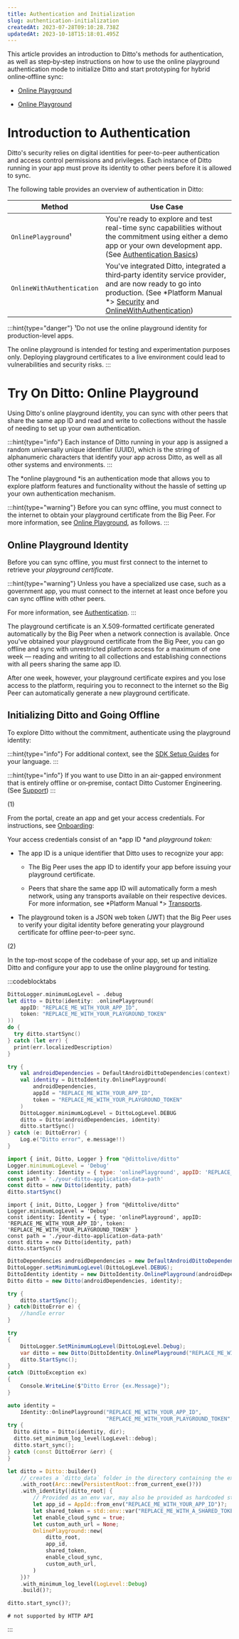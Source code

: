 ```yaml
---
title: Authentication and Initialization
slug: authentication-initialization
createdAt: 2023-07-28T09:10:28.738Z
updatedAt: 2023-10-18T15:18:01.495Z
---
```


This article provides an introduction to Ditto's methods for authentication, as well as step‑by‑step instructions on how to use the online playground authentication mode to initialize Ditto and start prototyping for hybrid online‑offline sync:

*   [Online Playground](docId\:Pc5gf25-wFo_AtgbSu1IL)

*   [Online Playground](docId\:Pc5gf25-wFo_AtgbSu1IL)

# Introduction to Authentication

Ditto's security relies on digital identities for peer-to-peer authentication and access control permissions and privileges. Each instance of Ditto running in your app must prove its identity to other peers before it is allowed to sync.

The following table provides an overview of authentication in Ditto:

| **Method**                 | **Use Case**                                                                                                                                                                                                                                          |
| -------------------------- | ----------------------------------------------------------------------------------------------------------------------------------------------------------------------------------------------------------------------------------------------------- |
| `OnlinePlayground`¹        | You're ready to explore and test real-time sync capabilities without the commitment using either a demo app or your own development app. (See [Authentication Basics](docId\:Pc5gf25-wFo_AtgbSu1IL))&#x20;                                            |
| `OnlineWithAuthentication` | You've integrated Ditto, integrated a third‑party identity service provider, and are now ready to go into production. (See *Platform Manual *> [Security](docId\:FMvLsHF2jFSAst53atXe4) and [OnlineWithAuthentication](docId\:bV0-8otghNphdxCaX3RGF)) |

:::hint{type="danger"}
¹Do not use the online playground identity for production-level apps.

The online playground is intended for testing and experimentation purposes only. Deploying playground certificates to a live environment could lead to vulnerabilities and security risks.
:::

# Try On Ditto: Online Playground

Using Ditto's online playground identity, you can sync with other peers that share the same app ID and read and write to collections without the hassle of needing to set up your own authentication.

:::hint{type="info"}
Each instance of Ditto running in your app is assigned a random universally unique identifier (UUID), which is the string of alphanumeric characters that identify your app across Ditto, as well as all other systems and environments.
:::

The *online playground *is an authentication mode that allows you to explore platform features and functionality without the hassle of setting up your own authentication mechanism.&#x20;

:::hint{type="warning"}
Before you can sync offline, you must connect to the internet to obtain your playground certificate from the Big Peer. For more information, see [Online Playground](docId\:Pc5gf25-wFo_AtgbSu1IL), as follows.
:::

## Online Playground Identity

Before you can sync offline, you must first connect to the internet to retrieve your *playground certificate*.&#x20;

:::hint{type="warning"}
Unless you have a specialized use case, such as a government app, you must connect to the internet at least once before you can sync offline with other peers.&#x20;

For more information, see [Authentication](docId\:uXb99XEIji2YAD14VTL0I).
:::

The playground certificate is an X.509-formatted certificate generated automatically by the Big Peer when a network connection is available. Once you've obtained your playground certificate from the Big Peer, you can go offline and sync with unrestricted platform access for a maximum of one week — reading and writing to all collections and establishing connections with all peers sharing the same app ID.&#x20;

After one week, however, your playground certificate expires and you lose access to the platform, requiring you to reconnect to the internet so the Big Peer can automatically generate a new playground certificate.

## Initializing Ditto and Going Offline

To explore Ditto without the commitment, authenticate using the playground identity:

:::hint{type="info"}
For additional context, see the [SDK Setup Guides](docId\:Cv1W3s78ql3FV94bNGXW3) for your language.
:::

:::hint{type="info"}
If you want to use Ditto in an air-gapped environment that is entirely offline or on‑premise, contact Ditto Customer Engineering. (See [Support](docId\:FOeFQUY-SOYHG658S-n2R))
:::

(1)

From the portal, create an app and get your access credentials. For instructions, see [Onboarding](docId\:UUFFlh8kUJSsgS5Pc6mTO):

Your access credentials consist of an *app ID *and *playground token:*

*   The app ID is a unique identifier that Ditto uses to recognize your app:

    *   The Big Peer uses the app ID to identify your app before issuing your playground certificate.


    *   Peers that share the same app ID will automatically form a mesh network, using any transports available on their respective devices. For more information, see *Platform Manual *> [Transports](docId:7gxlmUctX4VhM53KYKwyP).


*   The playground token is a JSON web token (JWT) that the Big Peer uses to verify your digital identity before generating your playground certificate for offline peer-to-peer sync.

(2)

In the top-most scope of the codebase of your app, set up and initialize Ditto and configure your app to use the online playground for testing.

:::codeblocktabs
```swift
DittoLogger.minimumLogLevel = .debug
let ditto = Ditto(identity: .onlinePlayground(
    appID: "REPLACE_ME_WITH_YOUR_APP_ID",
    token: "REPLACE_ME_WITH_YOUR_PLAYGROUND_TOKEN"
))
do {
  try ditto.startSync()
} catch (let err) {
  print(err.localizedDescription)
}
```

```kotlin
try {
    val androidDependencies = DefaultAndroidDittoDependencies(context)
    val identity = DittoIdentity.OnlinePlayground(
        androidDependencies,
        appId = "REPLACE_ME_WITH_YOUR_APP_ID",
        token = "REPLACE_ME_WITH_YOUR_PLAYGROUND_TOKEN"
    )
    DittoLogger.minimumLogLevel = DittoLogLevel.DEBUG
    ditto = Ditto(androidDependencies, identity)
    ditto.startSync()
} catch (e: DittoError) {
    Log.e("Ditto error", e.message!!)
}
```

```javascript
import { init, Ditto, Logger } from "@dittolive/ditto"
Logger.minimumLogLevel = 'Debug'
const identity: Identity = { type: 'onlinePlayground', appID: 'REPLACE_ME_WITH_YOUR_APP_ID', token: 'REPLACE_ME_WITH_YOUR_PLAYGROUND_TOKEN' }
const path = './your-ditto-application-data-path'
const ditto = new Ditto(identity, path)
ditto.startSync()
```

```nodejs
import { init, Ditto, Logger } from "@dittolive/ditto"
Logger.minimumLogLevel = 'Debug'
const identity: Identity = { type: 'onlinePlayground', appID: 'REPLACE_ME_WITH_YOUR_APP_ID', token: 'REPLACE_ME_WITH_YOUR_PLAYGROUND_TOKEN' }
const path = './your-ditto-application-data-path'
const ditto = new Ditto(identity, path)
ditto.startSync()
```

```java
DittoDependencies androidDependencies = new DefaultAndroidDittoDependencies(this.context);
DittoLogger.setMinimumLogLevel(DittoLogLevel.DEBUG);
DittoIdentity identity = new DittoIdentity.OnlinePlayground(androidDependencies, "REPLACE_ME_WITH_YOUR_APP_ID", "YOUR_PLAYGROUND_TOKEN_HERE");
Ditto ditto = new Ditto(androidDependencies, identity);

try {
    ditto.startSync();
} catch(DittoError e) {
    //handle error
}
```

```csharp
try
{
    DittoLogger.SetMinimumLogLevel(DittoLogLevel.Debug);
    var ditto = new Ditto(DittoIdentity.OnlinePlayground("REPLACE_ME_WITH_YOUR_APP_ID", "REPLACE_ME_WITH_YOUR_PLAYGROUND_TOKEN", true), path);
    ditto.StartSync();
}
catch (DittoException ex)
{
    Console.WriteLine($"Ditto Error {ex.Message}");
}
```

```cpp
auto identity =
    Identity::OnlinePlayground("REPLACE_ME_WITH_YOUR_APP_ID",
                               "REPLACE_ME_WITH_YOUR_PLAYGROUND_TOKEN", true);
try {
  Ditto ditto = Ditto(identity, dir);
  ditto.set_minimum_log_level(LogLevel::debug);
  ditto.start_sync();
} catch (const DittoError &err) {
}
```

```rust
let ditto = Ditto::builder()
    // creates a `ditto_data` folder in the directory containing the executing process
    .with_root(Arc::new(PersistentRoot::from_current_exe()?))
    .with_identity(|ditto_root| {
        // Provided as an env var, may also be provided as hardcoded string
        let app_id = AppId::from_env("REPLACE_ME_WITH_YOUR_APP_ID")?;
        let shared_token = std::env::var("REPLACE_ME_WITH_A_SHARED_TOKEN").unwrap();
        let enable_cloud_sync = true;
        let custom_auth_url = None;
        OnlinePlayground::new(
            ditto_root,
            app_id,
            shared_token,
            enable_cloud_sync,
            custom_auth_url,
        )
    })?
    .with_minimum_log_level(LogLevel::Debug)
    .build()?;

ditto.start_sync()?;
```

```curl
# not supported by HTTP API
```
:::
